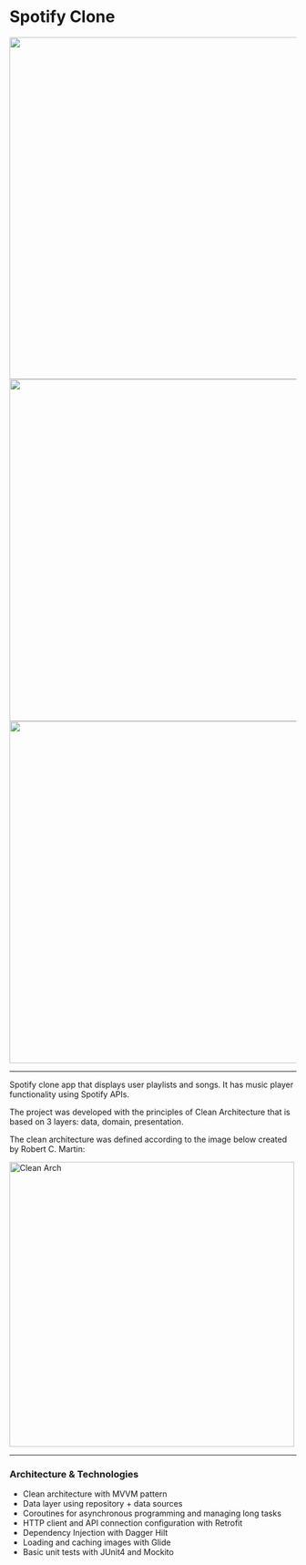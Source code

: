 # Spotify Clone

<div>
  <img height="600" src="https://diogostein.dev/assets/codelabs/spotify_1-ffdd66d96adcc252b2d47a7355f39eff24b484d9dae90997fe84a2028ec24970.png" />
  <img height="600" src="https://diogostein.dev/assets/codelabs/spotify_2-209b8bf4c5b00d193cdb18345fca8be28f249e2cd82b92fc2cf3d9255937142d.png" />
  <img height="600" src="https://diogostein.dev/assets/codelabs/spotify_3-17086b7ab0cb5d44a1a4971e58ca55f03b63027c0a9c113e65f53f7ca40e5925.png" />
</div>

<hr/>

Spotify clone app that displays user playlists and songs. It has music player functionality using Spotify APIs.

The project was developed with the principles of Clean Architecture that is based on 3 layers: data, domain, presentation.

The clean architecture was defined according to the image below created by Robert C. Martin:

<img width="500" title="Clean Arch" src="https://diogostein.dev/assets/clean-arch-06a79607b3534a7f9ae666bc081f63b456dcc2de65c9792eb3546d905c53a000.jpg" />

<hr/>

<h3>Architecture &amp; Technologies</h3>
<ul>
  <li>Clean architecture with MVVM pattern</li>
  <li>Data layer using repository + data sources</li>
  <li>Coroutines for asynchronous programming and managing long tasks</li>
  <li>HTTP client and API connection configuration with Retrofit</li>
  <li>Dependency Injection with Dagger Hilt</li>
  <li>Loading and caching images with Glide</li>
  <li>Basic unit tests with JUnit4 and Mockito</li>
</ul>
